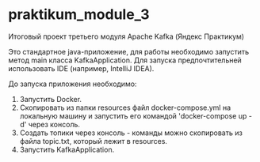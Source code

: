 # praktikum_module_3
Итоговый проект третьего модуля Apache Kafka (Яндекс Практикум)

Это стандартное java-приложение, для работы необходимо запустить метод main класса KafkaApplication.
Для запуска предпочтительней использовать IDE (например, IntelliJ IDEA).

До запуска приложения необходимо:
1. Запустить Docker.
2. Скопировать из папки resources файл docker-compose.yml на локальную машину 
и запустить его командой 'docker-compose up -d' через консоль.
3. Создать топики через консоль - команды можно скопировать из файла topic.txt, который лежит в resources.
4. Запустить KafkaApplication.

